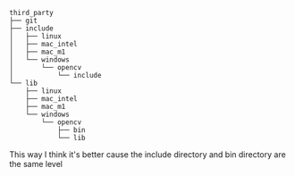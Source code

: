 
```
third_party
├── git
├── include
│   ├── linux
│   ├── mac_intel
│   ├── mac_m1
│   └── windows
│       └── opencv
│           └── include
└── lib
    ├── linux
    ├── mac_intel
    ├── mac_m1
    └── windows
        └── opencv
            ├── bin
            └── lib
```
This way I think it's better cause the include directory and bin directory are the same level
